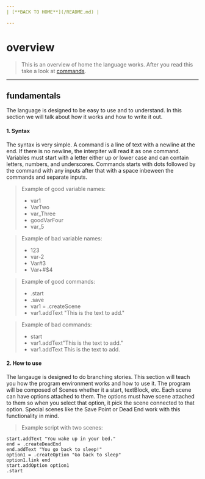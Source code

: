 ```yaml
---
| [**BACK TO HOME**](/README.md) |

---
```

# overview
> This is an overview of home the language works. After you read this take a look at [commands](/commands/MAIN.md).

---
## fundamentals
The language is designed to be easy to use and to understand.
In this section we will talk about how it works and how to write it out.
#### 1. Syntax
The syntax is very simple. A command is a line of text with a newline at the end.
If there is no newline, the interpiter will read it as one command. Variables must start with a letter either up or lower case
and can contain letters, numbers, and underscores. Commands starts with dots followed by the command with any inputs after that with
a space inbeween the commands and separate inputs.
> Example of good variable names:
> * var1
> * VarTwo
> * var_Three
> * goodVarFour
> * var_5

> Example of bad variable names:
> * 123
> * var-2
> * Var#3
> * Var\+#$4

> Example of good commands:
> * .start
> * .save
> * var1 = .createScene
> * var1.addText "This is the text to add."

> Example of bad commands:
> * start
> * var1.addText"This is the text to add."
> * var1.addText This is the text to add.

#### 2. How to use
The langauge is designed to do branching stories. This section will teach you how the program environment works and how to use it.
The program will be composed of Scenes whether it a start, textBlock, etc. Each scene can have options attached to them. The options must
have scene attached to them so when you select that option, it pick the scene connected to that option. Special scenes like the Save Point or Dead End work with
this functionality in mind.

> Example script with two scenes:
```start = .createStart
start.addText "You wake up in your bed."
end = .createDeadEnd
end.addText "You go back to sleep!"
option1 = .createOption "Go back to sleep"
option1.link end
start.addOption option1
.start
```